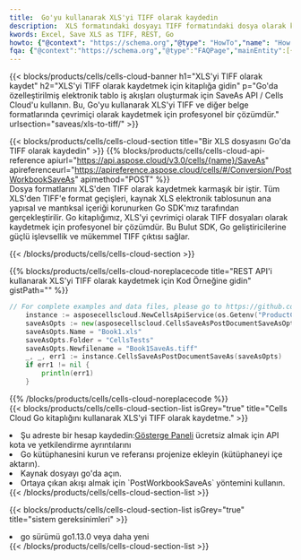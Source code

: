 ```yaml
---
title:  Go'yu kullanarak XLS'yi TIFF olarak kaydedin
description:  XLS formatındaki dosyayı TIFF formatındaki dosya olarak kaydetmek için Go için Aspose.Cells Cloud SDK'yı kullanma.
kwords: Excel, Save XLS as TIFF, REST, Go
howto: {"@context": "https://schema.org","@type": "HowTo","name": "How to save XLS as TIFF using the Cells Cloud Go library.","description": "How to save XLS as TIFF using the Cells Cloud Go library.","image": {"@type": "ImageObject"},"url": "/go/saveas/xls-to-tiff/","step": [{ "@type": "HowToStep","name": "How to save XLS as TIFF using the Cells Cloud Go library. step 1", "image": {"@type": "ImageObject",},"url": "/go/saveas/xls-to-tiff/","text": "Register an account at <a href='https://dashboard.aspose.cloud/'>Dashboard</a> to get free API quota & authorization details",},{ "@type": "HowToStep","name": "How to save XLS as TIFF using the Cells Cloud Go library. step 1", "image": {"@type": "ImageObject",},"url": "/go/saveas/xls-to-tiff/","text": "Install Go library and add the reference (import the library) to your project.",},{ "@type": "HowToStep","name": "How to save XLS as TIFF using the Cells Cloud Go library. step 1", "image": {"@type": "ImageObject",},"url": "/go/saveas/xls-to-tiff/","text": "Open the source file in go.",},{ "@type": "HowToStep","name": "How to save XLS as TIFF using the Cells Cloud Go library. step 1", "image": {"@type": "ImageObject",},"url": "/go/saveas/xls-to-tiff/","text": "Use the `PostWorkbookSaveAs` method to retrieve the resulting stream.",}, ],"supply": {"@type": "HowToSupply","name": "document"},"tool": [{"@type": "HowToTool","name": "Goland, Visual Studio Code, Eclipse"},{"@type": "HowToTool","name": "Aspose Cells"}],"totalTime": "PT6M"}
fqa: {"@context":"https://schema.org","@type":"FAQPage","mainEntity":[{"@type":"Question","name":"Why save file as other formats file in C# using REST API?","acceptedAnswer":{"@type":"Answer","text":"Documents are encoded in many ways, and some files may be incompatible with the software you use. To open and read such files, just save them as appropriate file formats.<br/><ol><li>Install .NET SDK and add the reference (import the library) to your project.</li><li>Open the source file in C# using REST API.</li><li>Call the PostWorkbookSaveAsRequest() method, passing an output filename with required extension.</li><li>Get the result of save as a separate file.</li></ol>"}},{"@type":"Question","name":"What file formats can I save as with your C# library?","acceptedAnswer":{"@type":"Answer","text":"We support a variety of file formats for conversion using .NET library, including XLSX, Excel, xls , PDF, CSV, HTML, Markdown, XML, PNG, JPG, TIFF, Json, TXT and many more."}},{"@type":"Question","name":"What is the maximum allowed file size for conversion using this .NET library?","acceptedAnswer":{"@type":"Answer","text":"There are no file size limits for format conversions using .NET library."}}]}
---
```

{{< blocks/products/cells/cells-cloud-banner h1="XLS\'yi TIFF olarak kaydet" h2="XLS\'yi TIFF olarak kaydetmek için kitaplığa gidin" p="Go\'da özelleştirilmiş elektronik tablo iş akışları oluşturmak için SaveAs API / Cells Cloud\'u kullanın. Bu, Go\'yu kullanarak XLS\'yi TIFF ve diğer belge formatlarında çevrimiçi olarak kaydetmek için profesyonel bir çözümdür." urlsection="saveas/xls-to-tiff/" >}}

{{< blocks/products/cells/cells-cloud-section title="Bir XLS dosyasını Go\'da TIFF olarak kaydedin" >}}
{{% blocks/products/cells/cells-cloud-api-reference apiurl="https://api.aspose.cloud/v3.0/cells/{name}/SaveAs" apireferenceurl="https://apireference.aspose.cloud/cells/#/Conversion/PostWorkbookSaveAs" apimethod="POST" %}}
<br/>
Dosya formatlarını XLS'den TIFF olarak kaydetmek karmaşık bir iştir. Tüm XLS'den TIFF'e format geçişleri, kaynak XLS elektronik tablosunun ana yapısal ve mantıksal içeriği korunurken Go SDK'mız tarafından gerçekleştirilir. Go kitaplığımız, XLS'yi çevrimiçi olarak TIFF dosyaları olarak kaydetmek için profesyonel bir çözümdür. Bu Bulut SDK, Go geliştiricilerine güçlü işlevsellik ve mükemmel TIFF çıktısı sağlar.

{{< /blocks/products/cells/cells-cloud-section >}}

{{% blocks/products/cells/cells-cloud-noreplacecode title="REST API\'i kullanarak XLS\'yi TIFF olarak kaydetmek için Kod Örneğine gidin" gistPath="" %}}
  
```go
// For complete examples and data files, please go to https://github.com/aspose-cells-cloud/aspose-cells-cloud-go/
    instance := asposecellscloud.NewCellsApiService(os.Getenv("ProductClientId"), os.Getenv("ProductClientSecret"))
    saveAsOpts := new(asposecellscloud.CellsSaveAsPostDocumentSaveAsOpts)
    saveAsOpts.Name = "Book1.xls"
    saveAsOpts.Folder = "CellsTests"
    saveAsOpts.Newfilename = "Book1SaveAs.tiff"
    _, _, err1 := instance.CellsSaveAsPostDocumentSaveAs(saveAsOpts)
    if err1 != nil {
	    println(err1)
    }
```
  
{{% /blocks/products/cells/cells-cloud-noreplacecode %}}
<br/>
{{< blocks/products/cells/cells-cloud-section-list isGrey="true" title="Cells Cloud Go kitaplığını kullanarak XLS\'yi TIFF olarak kaydetme." >}}
<li> Şu adreste bir hesap kaydedin:<a href="https://dashboard.aspose.cloud/">Gösterge Paneli</a> ücretsiz almak için API kota ve yetkilendirme ayrıntılarını</li>
<li>Go kütüphanesini kurun ve referansı projenize ekleyin (kütüphaneyi içe aktarın).</li>
<li>Kaynak dosyayı go'da açın.</li>
<li>Ortaya çıkan akışı almak için `PostWorkbookSaveAs` yöntemini kullanın.</li>
{{< /blocks/products/cells/cells-cloud-section-list >}}

{{< blocks/products/cells/cells-cloud-section-list isGrey="true" title="sistem gereksinimleri" >}}
<li>go sürümü go1.13.0 veya daha yeni</li>
{{< /blocks/products/cells/cells-cloud-section-list >}}

